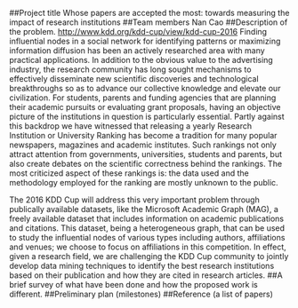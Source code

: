 ##Project title
Whose papers are accepted the most: towards measuring the impact of research institutions
##Team members
Nan Cao
##Description of the problem.
http://www.kdd.org/kdd-cup/view/kdd-cup-2016
Finding influential nodes in a social network for identifying patterns or maximizing information diffusion has been an actively researched area with many practical applications. In addition to the obvious value to the advertising industry, the research community has long sought mechanisms to effectively disseminate new scientific discoveries and technological breakthroughs so as to advance our collective knowledge and elevate our civilization. For students, parents and funding agencies that are planning their academic pursuits or evaluating grant proposals, having an objective picture of the institutions in question is particularly essential. Partly against this backdrop we have witnessed that releasing a yearly Research Institution or University Ranking has become a tradition for many popular newspapers, magazines and academic institutes. Such rankings not only attract attention from governments, universities, students and parents, but also create debates on the scientific correctness behind the rankings. The most criticized aspect of these rankings is: the data used and the methodology employed for the ranking are mostly unknown to the public.

The 2016 KDD Cup will address this very important problem through publically available datasets, like the Microsoft Academic Graph (MAG), a freely available dataset that includes information on academic publications and citations. This dataset, being a heterogeneous graph, that can be used to study the influential nodes of various types including authors, affiliations and venues; we choose to focus on affiliations in this competition. In effect, given a research field, we are challenging the KDD Cup community to jointly develop data mining techniques to identify the best research institutions based on their publication and how they are cited in research articles.
##A brief survey of what have been done and how the proposed work is different.
##Preliminary plan (milestones)
##Reference (a list of papers)
